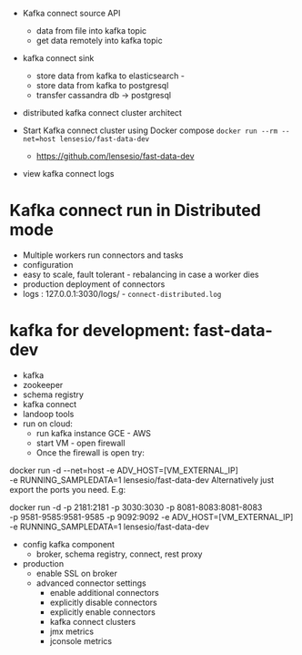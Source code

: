 + Kafka connect source API 
    + data from file into kafka topic 
    + get data remotely into kafka topic 
+ kafka connect sink 
    + store data from kafka to elasticsearch - 
    + store data from kafka to postgresql 
    + transfer cassandra db -> postgresql 

+ distributed kafka connect cluster architect

+ Start Kafka connect cluster using Docker compose
    `docker run --rm --net=host lensesio/fast-data-dev`
    + https://github.com/lensesio/fast-data-dev

+ view kafka connect logs 

# Kafka connect run in Distributed mode 
+ Multiple workers run connectors and tasks 
+ configuration 
+ easy to scale, fault tolerant - rebalancing in case a worker dies 
+ production deployment of connectors 
+ logs : 127.0.0.1:3030/logs/ - `connect-distributed.log`


# kafka for development: fast-data-dev 
+ kafka 
+ zookeeper 
+ schema registry 
+ kafka connect 
+ landoop tools 
+ run on cloud: 
    + run kafka instance GCE - AWS 
    + start VM - open firewall 
    + Once the firewall is open try:

docker run -d --net=host -e ADV_HOST=[VM_EXTERNAL_IP] \
           -e RUNNING_SAMPLEDATA=1 lensesio/fast-data-dev
Alternatively just export the ports you need. E.g:

docker run -d -p 2181:2181 -p 3030:3030 -p 8081-8083:8081-8083 \
           -p 9581-9585:9581-9585 -p 9092:9092 -e ADV_HOST=[VM_EXTERNAL_IP] \
           -e RUNNING_SAMPLEDATA=1 lensesio/fast-data-dev
    
    
+ config kafka component 
    + broker, schema registry, connect, rest proxy 
+ production 
    + enable SSL on broker 
    + advanced connector settings 
        + enable additional connectors 
        + explicitly disable connectors 
        + explicitly enable connectors
        + kafka connect clusters 
        + jmx metrics 
        + jconsole metrics 
